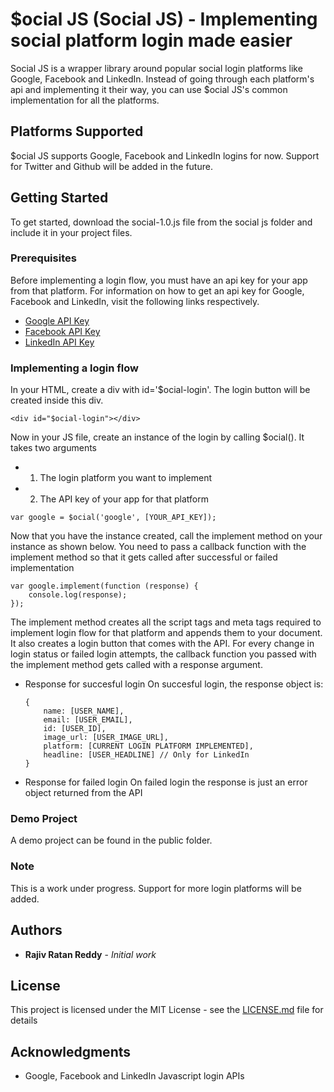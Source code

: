 # $ocial JS (Social JS) - Implementing social platform login made easier

Social JS is a wrapper library around popular social login platforms like Google, Facebook and LinkedIn. Instead of going through each platform's api and implementing it their way, you can use $ocial JS's common implementation for all the platforms.

## Platforms Supported

$ocial JS supports Google, Facebook and LinkedIn logins for now. Support for Twitter and Github will be added in the future.

## Getting Started

To get started, download the social-1.0.js file from the social js folder and include it in your project files.

### Prerequisites

Before implementing a login flow, you must have an api key for your app from that platform. For information on how to get an api key for Google, Facebook and LinkedIn, visit the following links respectively.

* [Google API Key](https://developers.google.com/maps/documentation/javascript/get-api-key)
* [Facebook API Key](https://developers.facebook.com/docs/pages/getting-started)
* [LinkedIn API Key](https://developer.linkedin.com/support/faq)

### Implementing a login flow

In your HTML, create a div with id='$ocial-login'. The login button will be created inside this div.

```
<div id="$ocial-login"></div>
```

Now in your JS file, create an instance of the login by calling $ocial(). It takes two arguments
* 1. The login platform you want to implement
* 2. The API key of your app for that platform

```
var google = $ocial('google', [YOUR_API_KEY]);
```

Now that you have the instance created, call the implement method on your instance as shown below. You need to pass a callback function with the implement method so that it gets called after successful or failed implementation

```
var google.implement(function (response) {
    console.log(response);
});
```

The implement method creates all the script tags and meta tags required to implement login flow for that platform and appends them to your document. It also creates a login button that comes with the API. For every change in login status or failed login attempts, the callback function you passed with the implement method gets called with a response argument.

* Response for succesful login
    On succesful login, the response object is:
    
    ```
    {
        name: [USER_NAME],
        email: [USER_EMAIL],
        id: [USER_ID],
        image_url: [USER_IMAGE_URL],
        platform: [CURRENT LOGIN PLATFORM IMPLEMENTED],
        headline: [USER_HEADLINE] // Only for LinkedIn
    }
    
    ```
* Response for failed login
    On failed login the response is just an error object returned from the API


### Demo Project

A demo project can be found in the public folder.

### Note

This is a work under progress. Support for more login platforms will be added.

## Authors

* **Rajiv Ratan Reddy** - *Initial work*

## License

This project is licensed under the MIT License - see the [LICENSE.md](LICENSE.md) file for details

## Acknowledgments

* Google, Facebook and LinkedIn Javascript login APIs

